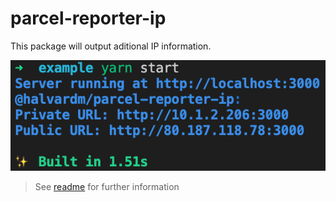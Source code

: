 # parcel-reporter-ip

This package will output aditional IP information.

![example-output](./.github/assets/example-output.png "example-output")

> See [readme](./parcel-reporter-ip/README.md) for further information